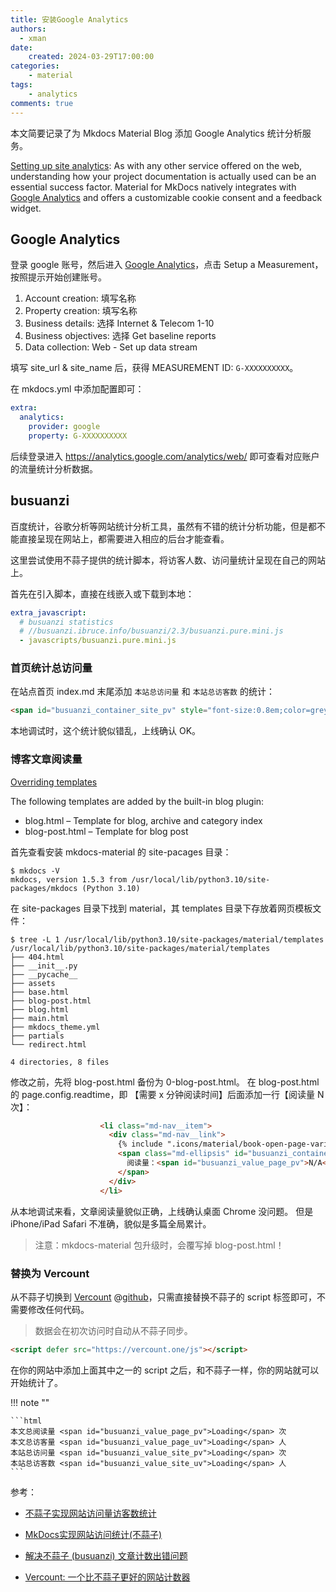 ```yaml
---
title: 安装Google Analytics
authors:
  - xman
date:
    created: 2024-03-29T17:00:00
categories:
    - material
tags:
    - analytics
comments: true
---
```


本文简要记录了为 Mkdocs Material Blog 添加 Google Analytics 统计分析服务。

[Setting up site analytics](https://squidfunk.github.io/mkdocs-material/setup/setting-up-site-analytics/): As with any other service offered on the web, understanding how your project documentation is actually used can be an essential success factor. Material for MkDocs natively integrates with [Google Analytics](https://developers.google.com/analytics) and offers a customizable cookie consent and a feedback widget.

<!-- more -->

## Google Analytics

登录 google 账号，然后进入 [Google Analytics](https://analytics.google.com/analytics/web/)，点击 Setup a Measurement，按照提示开始创建账号。

1. Account creation: 填写名称
2. Property creation: 填写名称
3. Business details: 选择 Internet & Telecom 1-10
4. Business objectives: 选择 Get baseline reports
5. Data collection: Web - Set up data stream

填写 site_url & site_name 后，获得 MEASUREMENT ID: `G-XXXXXXXXXX`。

在 mkdocs.yml 中添加配置即可：

```YAML
extra:
  analytics:
    provider: google
    property: G-XXXXXXXXXX

```

后续登录进入 <https://analytics.google.com/analytics/web/> 即可查看对应账户的流量统计分析数据。

## busuanzi

百度统计，谷歌分析等网站统计分析工具，虽然有不错的统计分析功能，但是都不能直接呈现在网站上，都需要进入相应的后台才能查看。

这里尝试使用不蒜子提供的统计脚本，将访客人数、访问量统计呈现在自己的网站上。

首先在引入脚本，直接在线嵌入或下载到本地：

```YAML
extra_javascript:
  # busuanzi statistics
  # //busuanzi.ibruce.info/busuanzi/2.3/busuanzi.pure.mini.js
  - javascripts/busuanzi.pure.mini.js

```

### 首页统计总访问量

在站点首页 index.md 末尾添加 `本站总访问量` 和 `本站总访客数` 的统计：

```html
<span id="busuanzi_container_site_pv" style="font-size:0.8em;color=grey">本站总访问量 <span id="busuanzi_value_site_pv">pv</span> 次</span>，<span id="busuanzi_container_site_uv" style="font-size:0.8em;color=grey">本站总访客数 <span id="busuanzi_value_site_uv">uv</span> 次。</span>
```

本地调试时，这个统计貌似错乱，上线确认 OK。

### 博客文章阅读量

[Overriding templates](https://squidfunk.github.io/mkdocs-material/setup/setting-up-a-blog/#overriding-templates)

The following templates are added by the built-in blog plugin:

- blog.html – Template for blog, archive and category index
- blog-post.html – Template for blog post

首先查看安装 mkdocs-material 的 site-pacages 目录：

```Shell
$ mkdocs -V
mkdocs, version 1.5.3 from /usr/local/lib/python3.10/site-packages/mkdocs (Python 3.10)
```

在 site-packages 目录下找到 material，其 templates 目录下存放着网页模板文件：

```Shell
$ tree -L 1 /usr/local/lib/python3.10/site-packages/material/templates
/usr/local/lib/python3.10/site-packages/material/templates
├── 404.html
├── __init__.py
├── __pycache__
├── assets
├── base.html
├── blog-post.html
├── blog.html
├── main.html
├── mkdocs_theme.yml
├── partials
└── redirect.html

4 directories, 8 files
```

修改之前，先将 blog-post.html 备份为 0-blog-post.html。
在 blog-post.html 的 page.config.readtime，即 【需要 x 分钟阅读时间】后面添加一行【阅读量 N 次】：

```html
                    <li class="md-nav__item">
                      <div class="md-nav__link">
                        {% include ".icons/material/book-open-page-variant-outline.svg" %}
                        <span class="md-ellipsis" id="busuanzi_container_page_pv">
                          阅读量：<span id="busuanzi_value_page_pv">N/A</span>
                        </span>
                      </div>
                    </li>
```

从本地调试来看，文章阅读量貌似正确，上线确认桌面 Chrome 没问题。
但是 iPhone/iPad Safari 不准确，貌似是多篇全局累计。

> 注意：mkdocs-material 包升级时，会覆写掉 blog-post.html！

### 替换为 Vercount

从不蒜子切换到 [Vercount](https://vercount.one/) @[github](https://github.com/EvanNotFound/vercount)，只需直接替换不蒜子的 script 标签即可，不需要修改任何代码。

> 数据会在初次访问时自动从不蒜子同步。

```html
<script defer src="https://vercount.one/js"></script>
```

在你的网站中添加上面其中之一的 script 之后，和不蒜子一样，你的网站就可以开始统计了。

!!! note ""

    ```html
    本文总阅读量 <span id="busuanzi_value_page_pv">Loading</span> 次
    本文总访客量 <span id="busuanzi_value_page_uv">Loading</span> 人
    本站总访问量 <span id="busuanzi_value_site_pv">Loading</span> 次
    本站总访客数 <span id="busuanzi_value_site_uv">Loading</span> 人
    ```

参考：

- [不蒜子实现网站访问量访客数统计](https://blog.csdn.net/weixin_43919632/article/details/101086922)
- [MkDocs实现网站访问统计(不蒜子)](https://blog.csdn.net/arnolan/article/details/105026738)

- [解决不蒜子 (busuanzi) 文章计数出错问题](https://jdhao.github.io/2020/10/31/busuanzi_pv_count_error/)
- [Vercount: 一个比不蒜子更好的网站计数器](https://ohevan.com/vercount-website-counter-busuanzi-alternative.html)
